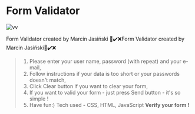 # Form Validator

![vv](https://user-images.githubusercontent.com/27773815/157445371-b2e8e764-b9ea-4e6e-ba1d-cdeee1d71dc6.jpg)


Form Validator created by Marcin Jasiński
📝✔️❌Form Validator created by Marcin Jasiński📝✔️❌


>1. Please enter your user name, password (with repeat) and your e-mail,
>2. Follow instructions if your data is too short or your passwords doesn't match,
>3. Click Clear button if you want to clear your form,
>4. If you want to valid your form - just press Send button - it's so simple !
>5. Have fun:)
> Tech used -  CSS, HTML, JavaScript
<b>Verify your form !</b>
